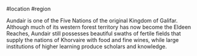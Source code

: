 #location #region 

Aundair is one of the Five Nations of the original Kingdom of Galifar. Although much of its western forest territory has now become the Eldeen Reaches, Aundair still possesses beautiful swaths of fertile fields that supply the nations of Khorvaire with food and fine wines, while large institutions of higher learning produce scholars and knowledge.
